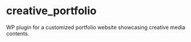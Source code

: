 # creative_portfolio
WP plugin for a customized portfolio website showcasing creative media contents.
